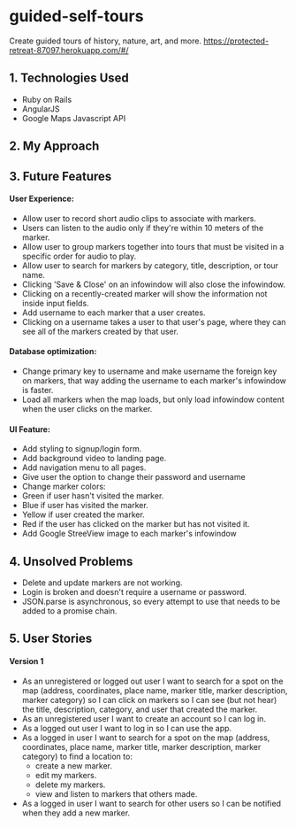 # guided-self-tours
Create guided tours of history, nature, art, and more.  https://protected-retreat-87097.herokuapp.com/#/

## 1. Technologies Used
- Ruby on Rails
- AngularJS
- Google Maps Javascript API

## 2. My Approach

## 3. Future Features
#### User Experience:
- Allow user to record short audio clips to associate with markers.
- Users can listen to the audio only if they're within 10 meters of the marker.
- Allow user to group markers together into tours that must be visited in a
specific order for audio to play.
- Allow user to search for markers by category, title, description, or tour name.
- Clicking 'Save & Close' on an infowindow will also close the infowindow.
- Clicking on a recently-created marker will show the information not inside
input fields.
- Add username to each marker that a user creates.
- Clicking on a username takes a user to that user's page, where they can see
all of the markers created by that user.

#### Database optimization:
- Change primary key to username and make username the foreign key on markers,
that way adding the username to each marker's infowindow is faster.
- Load all markers when the map loads, but only load infowindow content when
the user clicks on the marker.

#### UI Feature:
- Add styling to signup/login form.
- Add background video to landing page.
- Add navigation menu to all pages.
- Give user the option to change their password and username
- Change marker colors:
 - Green if user hasn't visited the marker.
 - Blue if user has visited the marker.
 - Yellow if user created the marker.
 - Red if the user has clicked on the marker but has not visited it.
- Add Google StreeView image to each marker's infowindow

## 4. Unsolved Problems
- Delete and update markers are not working.
- Login is broken and doesn't require a username or password.
- JSON.parse is asynchronous, so every attempt to use that needs to be added
to a promise chain.


## 5. User Stories

#### Version 1

- As an unregistered or logged out user I want to search for a spot on the
map (address, coordinates, place name, marker title, marker description, marker
  category) so I can click on markers so I can see (but not hear) the title,
  description, category, and user that created the marker.
- As an unregistered user I want to create an account so I can log in.
- As a logged out user I want to log in so I can use the app.
- As a logged in user I want to search for a spot on the map (address,
  coordinates, place name, marker title, marker description, marker category)
  to find a location to:
  - create a new marker.
  - edit my markers.
  - delete my markers.
  - view and listen to markers that others made.
- As a logged in user I want to search for other users so I can be notified when
they add a new marker.
